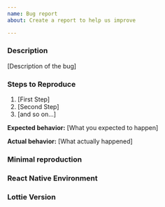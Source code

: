 ```yaml
---
name: Bug report
about: Create a report to help us improve

---
```


### Description

[Description of the bug]

### Steps to Reproduce

1. [First Step]
2. [Second Step]
3. [and so on...]

**Expected behavior:** [What you expected to happen]

**Actual behavior:** [What actually happened]

### Minimal reproduction

<!-- A link to a minimal reproduction of the issue -->

### React Native Environment

<!-- Share if the project is initiated with Expo (Go, Prebuilt or Custom Dev Client) or Bare. You can also execute `npx react-native info` to and paste the results here -->

### Lottie Version

<!-- You can get this information from executing `npx react-native info`. -->
